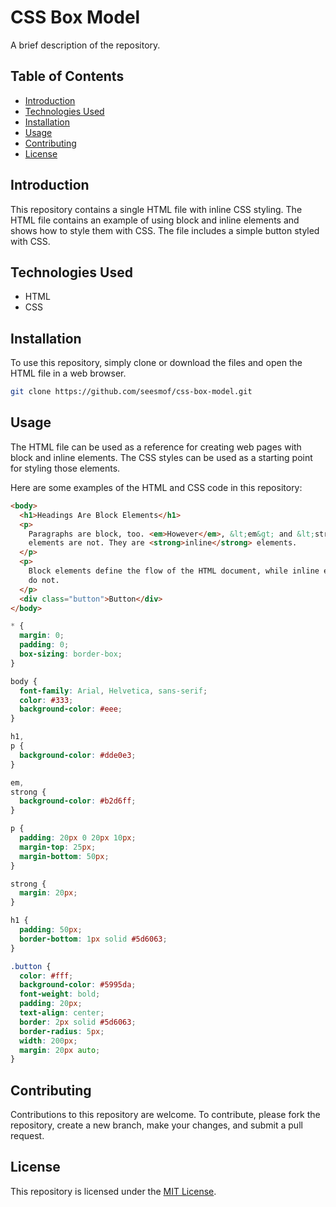 # CSS Box Model

A brief description of the repository.

## Table of Contents

- [Introduction](#introduction)
- [Technologies Used](#technologies-used)
- [Installation](#installation)
- [Usage](#usage)
- [Contributing](#contributing)
- [License](#license)

## Introduction

This repository contains a single HTML file with inline CSS styling. The HTML file contains an example of using block and inline elements and shows how to style them with CSS. The file includes a simple button styled with CSS.

## Technologies Used

- HTML
- CSS

## Installation

To use this repository, simply clone or download the files and open the HTML file in a web browser.

```bash
git clone https://github.com/seesmof/css-box-model.git
```

## Usage

The HTML file can be used as a reference for creating web pages with block and inline elements. The CSS styles can be used as a starting point for styling those elements.

Here are some examples of the HTML and CSS code in this repository:

```html
<body>
  <h1>Headings Are Block Elements</h1>
  <p>
    Paragraphs are block, too. <em>However</em>, &lt;em&gt; and &lt;strong&gt;
    elements are not. They are <strong>inline</strong> elements.
  </p>
  <p>
    Block elements define the flow of the HTML document, while inline elements
    do not.
  </p>
  <div class="button">Button</div>
</body>
```

```css
* {
  margin: 0;
  padding: 0;
  box-sizing: border-box;
}

body {
  font-family: Arial, Helvetica, sans-serif;
  color: #333;
  background-color: #eee;
}

h1,
p {
  background-color: #dde0e3;
}

em,
strong {
  background-color: #b2d6ff;
}

p {
  padding: 20px 0 20px 10px;
  margin-top: 25px;
  margin-bottom: 50px;
}

strong {
  margin: 20px;
}

h1 {
  padding: 50px;
  border-bottom: 1px solid #5d6063;
}

.button {
  color: #fff;
  background-color: #5995da;
  font-weight: bold;
  padding: 20px;
  text-align: center;
  border: 2px solid #5d6063;
  border-radius: 5px;
  width: 200px;
  margin: 20px auto;
}
```

## Contributing

Contributions to this repository are welcome. To contribute, please fork the repository, create a new branch, make your changes, and submit a pull request.

## License

This repository is licensed under the [MIT License](https://opensource.org/licenses/MIT).
